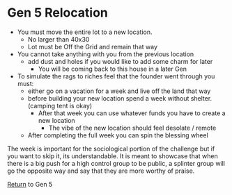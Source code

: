 # Gen 5 Relocation

- You must move the entire lot to a new location.
    - No larger than 40x30
    - Lot must be Off the Grid and remain that way
- You cannot take anything with you from the previous location
    - add dust and holes if you would like to add some charm for later
        - You will be coming back to this house in a later Gen
- To simulate the rags to riches feel that the founder went through you must:
    - either go on a vacation for a week and live off the land that way
    - before building your new location spend a week without shelter. (camping tent is okay)
        - After that week you can use whatever funds you have to create a new location
            - The vibe of the new location should feel desolate / remote
    - After completing the full week you can spin the blessing wheel

The week is important for the sociological portion of the challenge but if you want to skip it, its understandable. It is meant to showcase that when there is a big push for a high control group to be public, a splinter group will go the opposite way and say that they are more worthy of praise. 

[Return](Gen%205%20%E2%80%94%20The%20Rebuilders%2028deed3eb83180b6a310d53e440e6250.md) to Gen 5